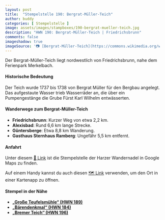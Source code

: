 ```yaml
---
layout: post
title:  "Stempelstelle 190: Bergrat-Müller-Teich"
author: buddy
categories: [ Stempelstelle ]
image: assets/images/stampboxes/190-bergrat-mueller-teich.jpg
description: "HWN 190: Bergrat-Müller-Teich | Friedrichsbrunn"
comments: false
imageshadow: true
imageSource: '📷 [Bergrat-Müller-Teich](https://commons.wikimedia.org/wiki/File:Bergrat-M%C3%BCller-Teich.jpg) von <a href="//commons.wikimedia.org/wiki/User:B.Thomas95" title="User:B.Thomas95">B.Thomas95</a> unter Lizenz [CC BY-SA 3.0](https://creativecommons.org/licenses/by-sa/3.0)'
---
```


Der Bergrat-Müller-Teich liegt nordwestlich von Friedrichsbrunn, nahe dem Ferienpark Merkelbach. 

#### Historische Bedeutung

Der Teich wurde 1737 bis 1738 von Bergrat Müller für den Bergbau angelegt. Das aufgestaute Wasser trieb Wasserräder an, die über ein Pumpengestänge die Grube Fürst Karl Wilhelm entwässerten. 

#### Wanderwege zum Bergrat-Müller-Teich

- **Friedrichsbrunn**: Kurzer Weg von etwa 2,2 km.
- **Alexisbad**: Rund 6,6 km lange Strecke.
- **Güntersberge**: Etwa 8,8 km Wanderung.
- **Gasthaus Sternhaus Ramberg**: Ungefähr 5,5 km entfernt. 

#### Anfahrt

Unter diesem [📍 Link](https://www.google.com/maps/dir/?api=1&origin=&destination=51.67948%2C%2011.06500) ist die Stempelstelle der Harzer Wandernadel in Google Maps zu finden.

<div class="android-only">
  Auf einem Handy kannst du auch diesen 
  <a href="geo:51.67948,11.06500">🗺️ Link</a> 
  verwenden, um den Ort in einer Kartenapp zu öffnen.
  <p></p>
</div>

#### Stempel in der Nähe

- [**„Große Teufelsmühle“ (HWN 189)**](/stempelstelle-189-grosse-teufelsmuehle)
- [**„Bärendenkmal“ (HWN 184)**](/stempelstelle-184-baerendenkmal)
- [**„Bremer Teich“ (HWN 196)**](/stempelstelle-196-bremer-teich)
